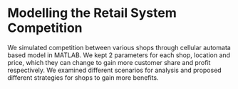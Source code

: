 # Modelling the Retail System Competition
We simulated competition between various shops through cellular automata based model in MATLAB. We kept 2 parameters for each shop, location and price, which they can change to gain more customer share and profit respectively. We examined different scenarios for analysis and proposed different strategies for shops to gain more benefits.
